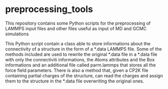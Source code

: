 # preprocessing_tools

This repository contains some Python scripts for the preprocessing of LAMMPS input files and other files useful as input of MD and GCMC simulations

This Python script contain a class able to store informations about the connectivity of a structure in the form of a *.data LAMMPS file.
Some of the methods included are used to rewrite the original *.data file in a *.data file with only the connectiviti informations, the Atoms attributes and the Box informations and an additional file called parm.lammps that stores all the force field parameters.
There is also a method that, given a CP2K file containing partial charges of the structure, can read the charges and assign them to the structure in the *.data file overwriting the original ones.
